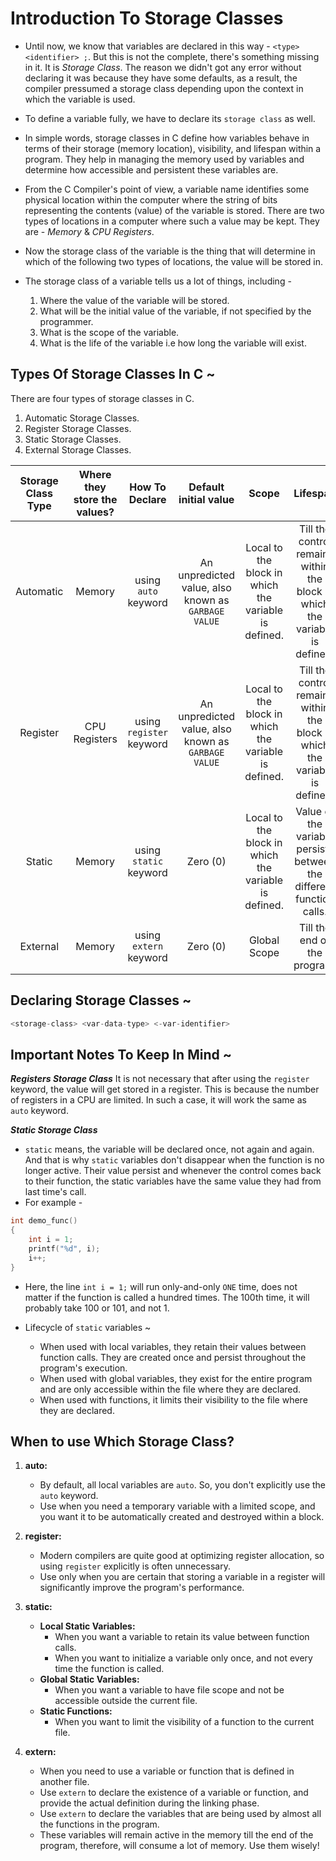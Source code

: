 # Introduction To Storage Classes

* Until now, we know that variables are declared in this way - `<type> <identifier> ;`. But this is not the complete, there's something missing in it. It is *Storage Class*. The reason we didn't got any error without declaring it was because they have some defaults, as a result, the compiler pressumed a storage class depending upon the context in which the variable is used.

* To define a variable fully, we have to declare its `storage class` as well.

* In simple words, storage classes in C define how variables behave in terms of their storage (memory location), visibility, and lifespan within a program. They help in managing the memory used by variables and determine how accessible and persistent these variables are.

* From the C Compiler's point of view, a variable name identifies some physical location within the computer where the string of bits representing the contents (value) of the variable is stored. There are two types of locations in a computer where such a value may be kept. They are - *Memory* & *CPU Registers*.

* Now the storage class of the variable is the thing that will determine in which of the following two types of locations, the value will be stored in.

* The storage class of a variable tells us a lot of things, including -
    01. Where the value of the variable will be stored.
    02. What will be the initial value of the variable, if not specified by the programmer.
    03. What is the scope of the variable.
    04. What is the life of the variable i.e how long the variable will exist.

## Types Of Storage Classes In C ~
There are four types of storage classes in C.
01. Automatic Storage Classes.
02. Register Storage Classes.
03. Static Storage Classes.
04. External Storage Classes.

<!-- ### Features Of Variables defined under Automatic Storage Classes.
01. The values of the variable is stored in the memory -->

| Storage Class Type | Where they store the values? | How To Declare | Default initial value | Scope | Lifespan |
| :----------------: | :--------------------: | :------------: | :-------------------: | :---: | :------: |
| Automatic | Memory | using `auto` keyword | An unpredicted value, also known as `GARBAGE VALUE` | Local to the block in which the variable is defined. | Till the control remains within the block in which the variable is defined. |
| Register | CPU Registers | using `register` keyword | An unpredicted value, also known as `GARBAGE VALUE` | Local to the block in which the variable is defined. | Till the control remains within the block in which the variable is defined. | 
| Static | Memory | using `static` keyword | Zero (0) | Local to the block in which the variable is defined. | Value of the variable persists between the different function calls. | 
| External | Memory | using `extern` keyword | Zero (0) | Global Scope | Till the end of the program.

## Declaring Storage Classes ~
```c
<storage-class> <var-data-type> <-var-identifier>
```

## Important Notes To Keep In Mind ~

*__Registers Storage Class__*
It is not necessary that after using the `register` keyword, the value will get stored in a register. This is because the number of registers in a CPU are limited. In such a case, it will work the same as `auto` keyword.


*__Static Storage Class__*
* `static` means, the variable will be declared once, not again and again. 
And that is why `static` variables don't disappear when the function is no longer active. Their value persist and whenever the control comes back to their function, the static variables have the same value they had from last time's call.
* For example -

```c
int demo_func()
{
    int i = 1;
    printf("%d", i);
    i++;
}
```

* Here, the line `int i = 1;` will run only-and-only `ONE` time, does not matter if the function is called a hundred times. The 100th time, it will probably take 100 or 101, and not 1. 

* Lifecycle of `static` variables ~
    * When used with local variables, they retain their values between function calls. They are created once and persist throughout the program's execution.
    * When used with global variables, they exist for the entire program and are only accessible within the file where they are declared.
    * When used with functions, it limits their visibility to the file where they are declared.

## When to use Which Storage Class?

1. **auto:**
    - By default, all local variables are `auto`. So, you don't explicitly use the `auto` keyword.
    - Use when you need a temporary variable with a limited scope, and you want it to be automatically created and destroyed within a block.

2. **register:**
    - Modern compilers are quite good at optimizing register allocation, so using `register` explicitly is often unnecessary.
    - Use only when you are certain that storing a variable in a register will significantly improve the program's performance.

3. **static:**
    - **Local Static Variables:**
      - When you want a variable to retain its value between function calls.
      - When you want to initialize a variable only once, and not every time the function is called.
    - **Global Static Variables:**
      - When you want a variable to have file scope and not be accessible outside the current file.
    - **Static Functions:**
      - When you want to limit the visibility of a function to the current file.

4. **extern:**
    - When you need to use a variable or function that is defined in another file.
    - Use `extern` to declare the existence of a variable or function, and provide the actual definition during the linking phase.
    - Use `extern` to declare the variables that are being used by almost all the functions in the program.
    - These variables will remain active in the memory till the end of the program, therefore, will consume a lot of memory. Use them wisely!
